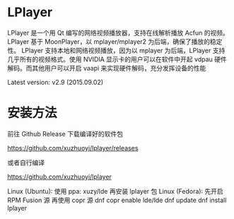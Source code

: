 LPlayer 
==========
LPlayer 是一个用 Qt 编写的网络视频播放器，支持在线解析播放 Acfun 的视频。LPlayer 基于 MoonPlayer，以 mplayer/mplayer2 为后端，确保了播放的稳定性。 
LPlayer 支持本地和网络视频播放，因为以 mplayer 为后端，LPlayer 支持几乎所有的视频格式。使用 NVIDIA 显示卡的用户可以在软件中开起 vdpau 硬件解码。而其他用户可以开启 vaapi 来实现硬件解码，充分发挥设备的性能

Latest version: v2.9 (2015.09.02)


安装方法
====
 
前往 Github Release 下载编译好的软件包

https://github.com/xuzhuoyi/lplayer/releases

或者自行编译

https://github.com/xuzhuoyi/lplayer

Linux (Ubuntu): 
使用 ppa: xuzy/lde 再安装 lplayer 包
Linux (Fedora): 
先开启 RPM Fusion 源
再使用 copr 源
dnf copr enable lde/lde
dnf update
dnf install lplayer  
 

